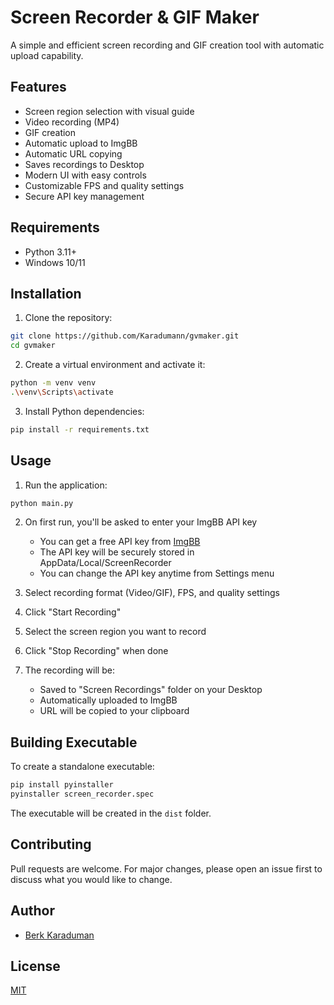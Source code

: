 # Screen Recorder & GIF Maker

A simple and efficient screen recording and GIF creation tool with automatic upload capability.

## Features

- Screen region selection with visual guide
- Video recording (MP4)
- GIF creation
- Automatic upload to ImgBB
- Automatic URL copying
- Saves recordings to Desktop
- Modern UI with easy controls
- Customizable FPS and quality settings
- Secure API key management

## Requirements

- Python 3.11+
- Windows 10/11

## Installation

1. Clone the repository:
```bash
git clone https://github.com/Karadumann/gvmaker.git
cd gvmaker
```

2. Create a virtual environment and activate it:
```bash
python -m venv venv
.\venv\Scripts\activate
```

3. Install Python dependencies:
```bash
pip install -r requirements.txt
```

## Usage

1. Run the application:
```bash
python main.py
```

2. On first run, you'll be asked to enter your ImgBB API key
   - You can get a free API key from [ImgBB](https://api.imgbb.com/)
   - The API key will be securely stored in AppData/Local/ScreenRecorder
   - You can change the API key anytime from Settings menu

3. Select recording format (Video/GIF), FPS, and quality settings
4. Click "Start Recording"
5. Select the screen region you want to record
6. Click "Stop Recording" when done
7. The recording will be:
   - Saved to "Screen Recordings" folder on your Desktop
   - Automatically uploaded to ImgBB
   - URL will be copied to your clipboard

## Building Executable

To create a standalone executable:

```bash
pip install pyinstaller
pyinstaller screen_recorder.spec
```

The executable will be created in the `dist` folder.

## Contributing

Pull requests are welcome. For major changes, please open an issue first to discuss what you would like to change.

## Author

- [Berk Karaduman](https://github.com/Karadumann)

## License

[MIT](LICENSE) 